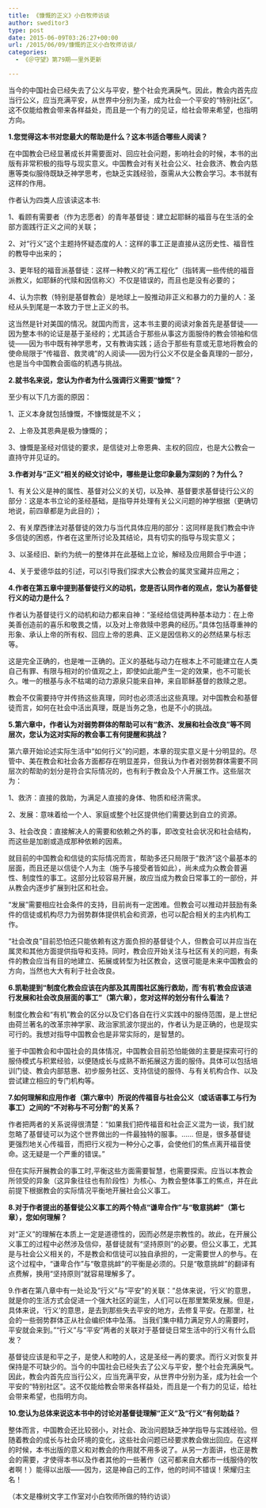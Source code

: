 ```yaml
---
title: 《慷慨的正义》小白牧师访谈
author: sweditor3
type: post
date: 2015-06-09T03:26:27+00:00
url: /2015/06/09/慷慨的正义小白牧师访谈/
categories:
  - 《＠守望》第79期——里外更新

---
```

当今的中国社会已经失去了公义与平安，整个社会充满戾气。因此，教会内首先应当行公义，应当充满平安，从世界中分别为圣，成为社会一个平安的“特别社区”。这不仅能给教会带来各样益处，而且是一个有力的见证，给社会带来希望，也指明方向。

<!--more-->

**1.您觉得这本书对您最大的帮助是什么？这本书适合哪些人阅读？**

在中国教会已经显著成长并需要面对、回应社会问题，影响社会的时候，本书的出版有非常积极的指导与现实意义。中国教会对有关社会公义、社会救济、教会内慈惠等类似服侍既缺乏神学思考，也缺乏实践经验，亟需从大公教会学习。本书就有这样的作用。

作者认为四类人应该读这本书:

1、看顾有需要者（作为志愿者）的青年基督徒：建立起耶稣的福音与在生活的全部方面践行正义之间的关联；

2、对“行义”这个主题持怀疑态度的人：这样的事工正是直接从这历史性、福音性的教导中出来的；

3、更年轻的福音派基督徒：这样一种教义的“再工程化”（指转离一些传统的福音派教义，如耶稣的代赎和因信称义）不仅是错误的，而且也是没有必要的；

4、认为宗教（特别是基督教会）是地球上一股推动非正义和暴力的力量的人：圣经从头到尾是一本致力于世上正义的书。

这当然是针对美国的情况。就国内而言，这本书主要的阅读对象首先是基督徒——因为整本书的论证是基于圣经的；尤其适合于那些从事这方面服侍的教会领袖和信徒——因为书中既有神学思考，又有教诲实践；适合于那些有意或无意地将教会的使命局限于“传福音、救灵魂”的人阅读——因为行公义不仅是全备真理的一部分，也是当今中国教会面临的机遇与挑战。

**2.就书名来说，您认为作者为什么强调行义需要“慷慨”？**

至少有以下几方面的原因：
  
1、正义本身就包括慷慨，不慷慨就是不义；

2、上帝及其恩典是极为慷慨的；

3、慷慨是圣经对信徒的要求，是信徒对上帝恩典、主权的回应，也是大公教会一直持守并见证的。

**3.作者对与“正义”相关的经文讨论中，哪些是让您印象最为深刻的？为什么？**

1、有关公义是神的属性、基督对公义的关切，以及神、基督要求基督徒行公义的部分：这是本书立论的圣经基础，是指导并处理有关公义问题的神学根据（更确切地说，前四章都是为此目的）；

2、有关摩西律法对基督徒的效力与当代具体应用的部分：这同样是我们教会中许多信徒的困惑，作者在这里所讨论及其结论，具有切实的指导与现实意义；

3、以圣经旧、新约为统一的整体并在此基础上立论，解经及应用颇合乎中道；

4、关于爱德华兹的引述，可以引导我们探求大公教会的属灵宝藏并应用之；

**4.作者在第五章中提到基督徒行义的动机，您是否认同作者的观点，您认为基督徒行义的动力是什么？**

作者认为基督徒行义的动机和动力都来自神：“圣经给信徒两种基本动力：在上帝美善创造前的喜乐和敬畏之情，以及对上帝救赎中恩典的经历。”具体包括尊重神的形象、承认上帝的所有权、回应上帝的恩典、正义是因信称义的必然结果与标志等。

这是完全正确的，也是唯一正确的。正义的基础与动力在根本上不可能建立在人类自己有罪、有限与相对的价值观之上，即使如此能产生一定的效果，也不可能长久。唯一的根基与永不枯竭的动力源泉只能来自神，来自耶稣基督的救赎之恩。

教会不仅需要持守并传扬这些真理，同时也必须活出这些真理。对中国教会和基督徒而言，如何在社会中活出真理，既是当务之急，也是不小的挑战。

**5.第六章中，作者认为对弱势群体的帮助可以有“救济、发展和社会改良”等不同层次，您认为这对实际的教会事工有何提醒和挑战？**

第六章开始论述实际生活中“如何行义”的问题，本章的现实意义是十分明显的。尽管中、美在教会和社会各方面都存在明显差异，但我认为作者对弱势群体需要不同层次的帮助的划分是符合实际情况的，也有利于教会及个人开展工作。这些层次为：
  
1、救济：直接的救助，为满足人直接的身体、物质和经济需求。
  
2、发展：意味着给一个人、家庭或整个社区提供他们需要达到自立的资源。
  
3、社会改良：直接解决人的需要和依赖之外的事，即改变社会状况和社会结构，而这些是加剧或造成那种依赖的因素。

就目前的中国教会和信徒的实际情况而言，帮助多还只局限于“救济”这个最基本的层面，而且还是以信徒个人为主（施予与接受者皆如此），尚未成为众教会普遍性、制度性的事工。这部分比较容易开展，故应当成为教会日常事工的一部份，并从教会内逐步扩展到社区和社会。

“发展”需要相应社会条件的支持，目前尚有一定困难。但教会可以推动并鼓励有条件的信徒或机构尽力为弱势群体提供机会和资源，也可以配合相关的主内机构工作。

“社会改良”目前恐怕还只能依赖有这方面负担的基督徒个人，但教会可以并应当在属灵和其他方面提供指导和支持。同时，教会应开始关注与社区有关的问题，有条件的教会应当有目的地建立、拓展或转型为社区教会，这很可能是未来中国教会的方向，当然也大大有利于社会改良。

**6.凯勒提到“制度化教会应该在内部及其周围社区施行救助，而‘有机’教会应该进行发展和社会改良层面的事工”（第六章），您对这样的划分有什么看法？**

制度化教会和“有机”教会的区分以及它们各自在行义实践中的服侍范围，是上世纪由荷兰著名的改革宗神学家、政治家凯波尔提出的，作者认为是正确的，也是现实可行的。我想对指导中国教会也是非常实际的，是智慧的。

鉴于中国教会和中国社会的具体情况，中国教会目前恐怕能做的主要是探索可行的服侍模式与积累经验，以便随成长与成熟不断拓展这方面的服侍。具体可以包括培训门徒、教会内部慈惠、初步服务社区、支持信徒的服侍、与有关机构合作、以及尝试建立相应的专门机构等。

**7.如何理解和应用作者（第六章中）所说的传福音与社会公义（或话语事工与行为事工）之间的“不对称与不可分割”的关系？**

作者把两者的关系说得很清楚：“如果我们把传福音和社会正义混为一谈，我们就忽略了基督徒可以为这个世界做出的一件最独特的服事。…… 但是，很多基督徒更强烈地关心传福音，而把行义视为一种分心之事，会使他们的焦点离开福音使命。这无疑是一个严重的错误。”

但在实际开展教会的事工时,平衡这些方面需要智慧，也需要探索。应当以本教会所领受的异象（这异象往往也有阶段性）为核心、为教会整体事工的焦点，并在此前提下根据教会的实际情况平衡地开展社会公义事工。

**8.对于作者提出的基督徒公义事工的两个特点“谦卑合作”与“敬意挑衅”（第七章），您如何理解？**

对“正义”的理解在本质上一定是道德性的，因而必然是宗教性的。故此，在开展公义事工的过程中必然涉及信仰，基督徒就有“坚持原则”的必要。但公义事工，尤其是与社会公义相关的，不是教会和信徒可以独自承担的，一定需要世人的参与。在这个过程中，“谦卑合作”与“敬意挑衅”的平衡是必须的。只是“敬意挑衅”的翻译有点费解，换用“坚持原则”就容易理解多了。

9.作者在第八章中有一处论及“行义”与“平安”的关联：“总体来说，‘行义’的意思，就是你的生活方式会促进一个强大社区的诞生，人们可以在那里繁荣发展。但是，具体来说，‘行义’的意思，是去到那些失去平安的地方，去修复平安。在那里，社会的一些弱势群体正从社会编织体中坠落。 当我们集中精力满足穷人的需要时，平安就会来到。”“行义”与“平安”两者的关联对于基督徒日常生活中的行义有什么启发？

基督徒应该是和平之子，是使人和睦的人，这是圣经一再的要求。而行义对恢复并保持是不可缺少的。当今的中国社会已经失去了公义与平安，整个社会充满戾气。因此，教会内首先应当行公义，应当充满平安，从世界中分别为圣，成为社会一个平安的“特别社区”。这不仅能给教会带来各样益处，而且是一个有力的见证，给社会带来希望，也指明方向。

**10.您认为总体来说这本书中的讨论对基督徒理解“正义”及“行义”有何助益？**

整体而言，中国教会还比较弱小，对社会、政治问题缺乏神学指导与实践经验。但随着教会的成长与社会环境的变化，这些社会问题已经要求教会做出回应。在这样的时候，本书出版的意义和对教会的作用就不用多说了。从另一方面讲，也正是教会的需要，才使得本书以及作者其他的一些著作（这可都来自大都市一线服侍的牧者啊！）能得以出版——因为，这是神自己的工作，他的时间不错误！荣耀归主名！

（本文是橡树文字工作室对小白牧师所做的特约访谈）